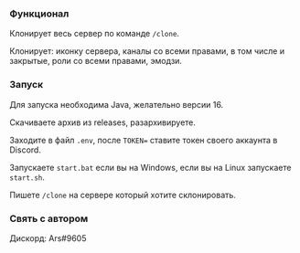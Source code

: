 ### Функционал

Клонирует весь сервер по команде `/clone`.

Клонирует: иконку сервера, каналы со всеми правами, в том числе и закрытые, роли со всеми правами, эмодзи.

### Запуск

Для запуска необходима Java, желательно версии 16.

Скачиваете архив из releases, разархивируете.

Заходите в файл `.env`, после `TOKEN=` ставите токен своего аккаунта в Discord.

Запускаете `start.bat` если вы на Windows, если вы на Linux запускаете `start.sh`.

Пишете `/clone` на сервере который хотите склонировать.

### Свять с автором

Дискорд: Ars#9605